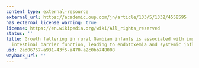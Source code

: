 ```yaml
---
content_type: external-resource
external_url: https://academic.oup.com/jn/article/133/5/1332/4558595
has_external_license_warning: true
license: https://en.wikipedia.org/wiki/All_rights_reserved
status: ''
title: Growth faltering in rural Gambian infants is associated with impaired small
  intestinal barrier function, leading to endotoxemia and systemic inflammation
uid: 2ad06757-a931-43f5-a470-a2c0bb748008
wayback_url: ''
---
```

